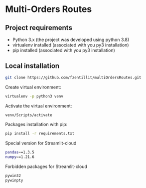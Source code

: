 # Multi-Orders Routes

## Project requirements

* Python 3.x (the project was developed using python 3.8)
* virtualenv installed (associated with you py3 installation)
* pip installed (associated with you py3 installation)

## Local installation

```bash
git clone https://github.com/fzentillit/multiOrdersRoutes.git
```
Create virtual environment:

```bash
virtualenv -p python3 venv
```
Activate the virtual environment:
```bash
venv/Scripts/activate
```
Packages installation with pip:
```bash
pip install -r requirements.txt
```

Special version for Streamlit-cloud

```bash
pandas==1.3.5
numpy==1.21.6
```

Forbidden packages for Streamlit-cloud

```bash
pywin32
pywinpty
```